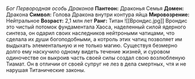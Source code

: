 *Бог Первородная особь Драконов*
**Пантеон:** Драконья Семья
**Домен:** Дракона
**Символ:** Голова Дракона внутри контура яйца
**Мировозрение:** Нейтральное
**Возраст:** 2,1 млн лет
**Ранг:** Титан
![[Врондис.jpg]]
Врондис это чистый потомок фундаментала Хаоса, наделенный силой ядерного синтеза, он одарил своих наследников нейтроными чатицами, что сделала их души богоподобными, а котроль этих чатиц позволяет им выдыхать элементальную и не только магию. Существуя безмерно долго ему наскучило одному видеть течение жизней, и суровом одиночестве он выкроив часть своей силы создал свою возлюбленую Тиамат. Он в отличии от своей супруг не лез в дела смертных, чтя и не нарушая Титанические законы.
